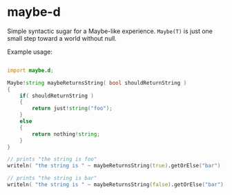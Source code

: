 maybe-d
=======

Simple syntactic sugar for a Maybe-like experience. `Maybe(T)` is just one small
step toward a world without null.

Example usage:

```d

import maybe.d;

Maybe!string maybeReturnsString( bool shouldReturnString )
{
    if( shouldReturnString )
    {
        return just!string("foo");
    }
    else
    {
        return nothing!string;
    }
}

// prints "the string is foo"
writeln( "the string is " ~ maybeReturnsString(true).getOrElse("bar") );

// prints "the string is bar"
writeln( "the string is " ~ maybeReturnsString(false).getOrElse("bar") );

```
